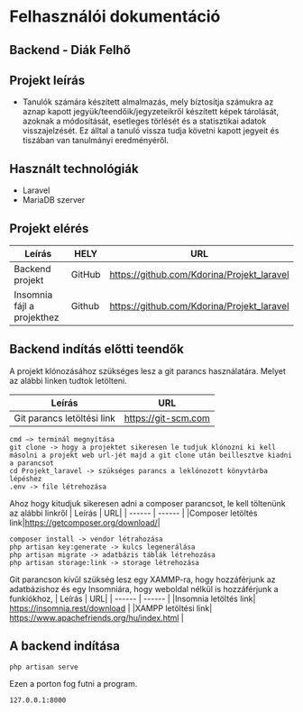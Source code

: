 # Felhasználói dokumentáció
## Backend - Diák Felhő

## Projekt leírás
* Tanulók számára készített almalmazás, mely bíztosítja számukra az aznap kapott jegyük/teendőik/jegyzeteikről készített képek tárolását, azoknak a módosítását, esetleges törlését és a statisztikai adatok visszajelzését. Ez álltal a tanuló vissza tudja követni kapott jegyeit és tiszában van tanulmányi eredményéről.

## Használt technológiák
* Laravel
* MariaDB szerver

## Projekt elérés
| Leírás | HELY | URL |
| ------ | ------ | ------ |
|Backend projekt | GitHub | https://github.com/Kdorina/Projekt_laravel|
|Insomnia fájl a projekthez |Github| https://github.com/Kdorina/Projekt_laravel|

## Backend indítás előtti teendők

A projekt klónozásához szükséges lesz a git parancs használatára. Melyet az alábbi linken tudtok letölteni.

| Leírás | URL|
| ------ | ------ | 
|Git parancs letöltési link|https://git-scm.com|

```
cmd —> terminál megnyítása
git clone -> hogy a projektet sikeresen le tudjuk klónozni ki kell másolni a projekt web url-jét majd a git clone után beillesztve kiadni a parancsot
cd Projekt_laravel -> szükséges parancs a leklónozott könyvtárba lépéshez
.env -> file létrehozása
```

Ahoz hogy kitudjuk sikeresen adni a composer parancsot, le kell töltenünk az alábbi linkről
| Leírás | URL|
| ------ | ------ | 
|Composer letöltés link|https://getcomposer.org/download/|

```
composer install -> vendor létrahozása
php artisan key:generate -> kulcs legenerálása
php artisan migrate -> adatbázis táblák létrehozása
php artisan storage:link -> storage létrehozása
```

Git parancson kívűl szükség lesz egy XAMMP-ra, hogy hozzáférjunk az adatbázishoz és egy Insomniára, hogy weboldal nélkül is hozzáférjunk a funkiókhoz, 
| Leírás | URL|
| ------ | ------ | 
|Insomnia letöltés link| https://insomnia.rest/download |
|XAMPP letöltési link| https://www.apachefriends.org/hu/index.html |
## A backend indítása 
```
php artisan serve
```
Ezen a porton fog futni a program.
```
127.0.0.1:8000
```
